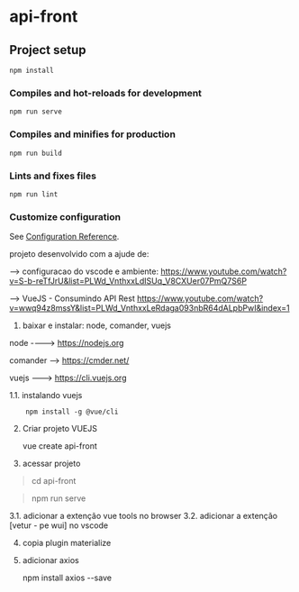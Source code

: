 # api-front

## Project setup
```
npm install
```

### Compiles and hot-reloads for development
```
npm run serve
```

### Compiles and minifies for production
```
npm run build
```

### Lints and fixes files
```
npm run lint
```

### Customize configuration
See [Configuration Reference](https://cli.vuejs.org/config/).


projeto desenvolvido com a ajude de:

--> configuracao do vscode e ambiente:
https://www.youtube.com/watch?v=S-b-reTfJrU&list=PLWd_VnthxxLdISUq_V8CXUer07PmQ7S6P


--> VueJS - Consumindo API Rest
https://www.youtube.com/watch?v=wwq94z8mssY&list=PLWd_VnthxxLeRdaga093nbR64dALpbPwI&index=1

1. baixar e instalar: node, comander, vuejs 

node ----> https://nodejs.org

comander --> https://cmder.net/

vuejs ---> https://cli.vuejs.org


1.1. instalando vuejs

		npm install -g @vue/cli
		
		
2. Criar projeto VUEJS

	vue create api-front
	
3. acessar projeto

> cd api-front

> npm run serve

3.1. adicionar a extenção vue tools no browser
3.2. adicionar a extenção [vetur - pe wui] no vscode 


4. copia plugin materialize

5. adicionar axios

	npm install axios --save 
	
